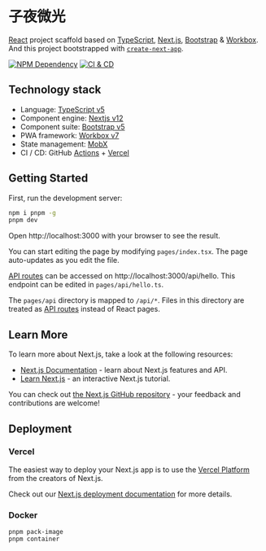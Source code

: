 # 子夜微光

[React][1] project scaffold based on [TypeScript][2], [Next.js][3], [Bootstrap][4] & [Workbox][5]. And this project bootstrapped with [`create-next-app`][6].

[![NPM Dependency](https://david-dm.org/idea2app/next-bootstrap-ts.svg)][7]
[![CI & CD](https://github.com/idea2app/Next-Bootstrap-ts/actions/workflows/main.yml/badge.svg)][8]

## Technology stack

- Language: [TypeScript v5][2]
- Component engine: [Nextjs v12][3]
- Component suite: [Bootstrap v5][4]
- PWA framework: [Workbox v7][5]
- State management: [MobX][9]
- CI / CD: GitHub [Actions][11] + [Vercel][12]

## Getting Started

First, run the development server:

```bash
npm i pnpm -g
pnpm dev
```

Open http://localhost:3000 with your browser to see the result.

You can start editing the page by modifying `pages/index.tsx`. The page auto-updates as you edit the file.

[API routes][13] can be accessed on http://localhost:3000/api/hello. This endpoint can be edited in `pages/api/hello.ts`.

The `pages/api` directory is mapped to `/api/*`. Files in this directory are treated as [API routes][13] instead of React pages.

## Learn More

To learn more about Next.js, take a look at the following resources:

- [Next.js Documentation][14] - learn about Next.js features and API.
- [Learn Next.js][15] - an interactive Next.js tutorial.

You can check out [the Next.js GitHub repository][16] - your feedback and contributions are welcome!

## Deployment

### Vercel

The easiest way to deploy your Next.js app is to use the [Vercel Platform][12] from the creators of Next.js.

Check out our [Next.js deployment documentation][17] for more details.

### Docker

```shell
pnpm pack-image
pnpm container
```

[1]: https://reactjs.org/
[2]: https://www.typescriptlang.org/
[3]: https://nextjs.org/
[4]: https://getbootstrap.com/
[5]: https://developers.google.com/web/tools/workbox
[6]: https://github.com/vercel/next.js/tree/canary/packages/create-next-app
[7]: https://david-dm.org/idea2app/next-bootstrap-ts
[8]: https://github.com/idea2app/Next-Bootstrap-ts/actions/workflows/main.yml
[9]: https://github.com/mobxjs/mobx/tree/mobx4and5/docs
[11]: https://github.com/features/actions
[12]: https://vercel.com/new?utm_medium=default-template&filter=next.js&utm_source=create-next-app&utm_campaign=create-next-app-readme
[13]: https://nextjs.org/docs/api-routes/introduction
[14]: https://nextjs.org/docs
[15]: https://nextjs.org/learn
[16]: https://github.com/vercel/next.js/
[17]: https://nextjs.org/docs/deployment

